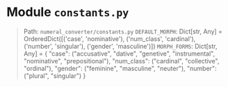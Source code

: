 # Module `constants.py`
> Path: `numeral_converter/constants.py`
`DEFAULT_MORPH`: Dict[str, Any] = OrderedDict([('case', 'nominative'), ('num_class', 'cardinal'), ('number', 'singular'), ('gender', 'masculine')])
`MORPH_FORMS`: Dict[str, Any] = {
            "case": ("accusative", "dative", "genetive", "instrumental", "nominative", "prepositional"),
"num_class": ("cardinal", "collective", "ordinal"),
"gender": ("feminine", "masculine", "neuter"),
"number": ("plural", "singular")
            }